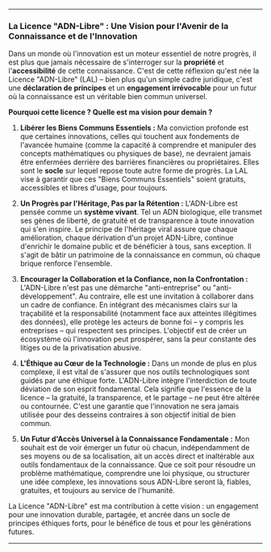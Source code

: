 ---

### **La Licence "ADN-Libre" : Une Vision pour l'Avenir de la Connaissance et de l'Innovation**

Dans un monde où l'innovation est un moteur essentiel de notre progrès, il est plus que jamais nécessaire de s'interroger sur la **propriété** et l'**accessibilité** de cette connaissance. C'est de cette réflexion qu'est née la Licence "ADN-Libre" (LAL) – bien plus qu'un simple cadre juridique, c'est une **déclaration de principes** et un **engagement irrévocable** pour un futur où la connaissance est un véritable bien commun universel.

**Pourquoi cette licence ? Quelle est ma vision pour demain ?**

1. **Libérer les Biens Communs Essentiels :** Ma conviction profonde est que certaines innovations, celles qui touchent aux fondements de l'avancée humaine (comme la capacité à comprendre et manipuler des concepts mathématiques ou physiques de base), ne devraient jamais être enfermées derrière des barrières financières ou propriétaires. Elles sont le **socle** sur lequel repose toute autre forme de progrès. La LAL vise à garantir que ces "Biens Communs Essentiels" soient gratuits, accessibles et libres d'usage, pour toujours.

2. **Un Progrès par l'Héritage, Pas par la Rétention :** L'ADN-Libre est pensée comme un **système vivant**. Tel un ADN biologique, elle transmet ses gènes de liberté, de gratuité et de transparence à toute innovation qui s'en inspire. Le principe de l'héritage viral assure que chaque amélioration, chaque dérivation d'un projet ADN-Libre, continue d'enrichir le domaine public et de bénéficier à tous, sans exception. Il s'agit de bâtir un patrimoine de la connaissance en commun, où chaque brique renforce l'ensemble.

3. **Encourager la Collaboration et la Confiance, non la Confrontation :** L'ADN-Libre n'est pas une démarche "anti-entreprise" ou "anti-développement". Au contraire, elle est une invitation à collaborer dans un cadre de confiance. En intégrant des mécanismes clairs sur la traçabilité et la responsabilité (notamment face aux atteintes illégitimes des données), elle protège les acteurs de bonne foi – y compris les entreprises – qui respectent ses principes. L'objectif est de créer un écosystème où l'innovation peut prospérer, sans la peur constante des litiges ou de la privatisation abusive.

4. **L'Éthique au Cœur de la Technologie :** Dans un monde de plus en plus complexe, il est vital de s'assurer que nos outils technologiques sont guidés par une éthique forte. L'ADN-Libre intègre l'interdiction de toute déviation de son esprit fondamental. Cela signifie que l'essence de la licence – la gratuité, la transparence, et le partage – ne peut être altérée ou contournée. C'est une garantie que l'innovation ne sera jamais utilisée pour des desseins contraires à son objectif initial de bien commun.

5. **Un Futur d'Accès Universel à la Connaissance Fondamentale :** Mon souhait est de voir émerger un futur où chacun, indépendamment de ses moyens ou de sa localisation, ait un accès direct et inaltérable aux outils fondamentaux de la connaissance. Que ce soit pour résoudre un problème mathématique, comprendre une loi physique, ou structurer une idée complexe, les innovations sous ADN-Libre seront là, fiables, gratuites, et toujours au service de l'humanité.

La Licence "ADN-Libre" est ma contribution à cette vision : un engagement pour une innovation durable, partagée, et ancrée dans un socle de principes éthiques forts, pour le bénéfice de tous et pour les générations futures.

---